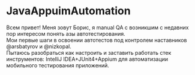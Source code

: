 # JavaAppuimAutomation
Всем привет! Меня зовут Борис, я manual QA с возникшим с недавних пор интересом понять азы автотестирования.  
Мои первые шаги в освоении автотестов под контролем наставников @arsbatyrov и @nizkopal.  
Пытаюсь разобраться как настроить и заставить работать стек инструментов: IntelliJ IDEA+JUnit4+Appium для автоматизации мобильного тестирования приложений. 
